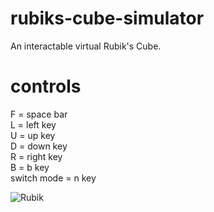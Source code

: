 # rubiks-cube-simulator
An interactable virtual Rubik's Cube.

# controls
F = space bar \
L = left key \
U = up key \
D = down key \
R = right key \
B = b key \
switch mode = n key

![Rubik](https://user-images.githubusercontent.com/46363213/81464387-2f107e80-9176-11ea-944d-46e6cd0984cc.PNG)


